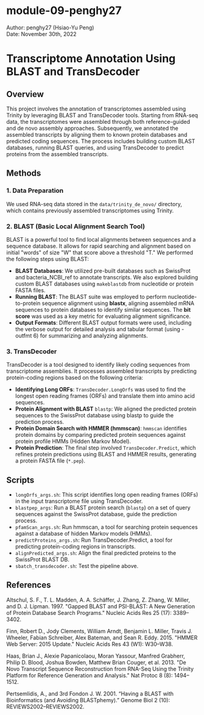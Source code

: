 # module-09-penghy27  
Author: penghy27 (Hsiao-Yu Peng)  
Date: November 30th, 2022  

# Transcriptome Annotation Using BLAST and TransDecoder

## Overview

This project involves the annotation of transcriptomes assembled using Trinity by leveraging BLAST and TransDecoder tools. Starting from RNA-seq data, the transcriptomes were assembled through both reference-guided and de novo assembly approaches. Subsequently, we annotated the assembled transcripts by aligning them to known protein databases and predicted coding sequences. The process includes building custom BLAST databases, running BLAST queries, and using TransDecoder to predict proteins from the assembled transcripts.

## Methods

### 1. Data Preparation
We used RNA-seq data stored in the `data/trinity_de_novo/` directory, which contains previously assembled transcriptomes using Trinity.

### 2. BLAST (Basic Local Alignment Search Tool)
BLAST is a powerful tool to find local alignments between sequences and a sequence database. It allows for rapid searching and alignment based on initial "words" of size "W" that score above a threshold "T." We performed the following steps using BLAST:

- **BLAST Databases**: We utilized pre-built databases such as SwissProt and bacteria_NCBI_ref to annotate transcripts. We also explored building custom BLAST databases using `makeblastdb` from nucleotide or protein FASTA files.
- **Running BLAST**: The BLAST suite was employed to perform nucleotide-to-protein sequence alignment using **blastx**, aligning assembled mRNA sequences to protein databases to identify similar sequences. The **bit score** was used as a key metric for evaluating alignment significance.
- **Output Formats**: Different BLAST output formats were used, including the verbose output for detailed analysis and tabular format (using -outfmt 6) for summarizing and analyzing alignments.

### 3. TransDecoder
TransDecoder is a tool designed to identify likely coding sequences from transcriptome assemblies. It processes assembled transcripts by predicting protein-coding regions based on the following criteria:

- **Identifying Long ORFs**: `TransDecoder.LongOrfs` was used to find the longest open reading frames (ORFs) and translate them into amino acid sequences.
- **Protein Alignment with BLAST** `blastp`: We aligned the predicted protein sequences to the SwissProt database using blastp to guide the prediction process.
- **Protein Domain Search with HMMER (hmmscan)**: `hmmscan` identifies protein domains by comparing predicted protein sequences against protein profile HMMs (Hidden Markov Model).
- **Protein Prediction**: The final step involved `TransDecoder.Predict`, which refines protein predictions using BLAST and HMMER results, generating a protein FASTA file (`*.pep`).

## Scripts
- `longOrfs_args.sh`: This script identifies long open reading frames (ORFs) in the input transcriptome file using TransDecoder.
- `blastpep_args`: Run a BLAST protein search (`blastp`) on a set of query sequences against the SwissProt database, guide the prediction process.
- `pfamScan_args.sh`:  Run hmmscan, a tool for searching protein sequences against a database of hidden Markov models (HMMs).
- `predictProteins_args.sh`: Run TransDecoder.Predict, a tool for predicting protein-coding regions in transcripts.
- `alignPredicted_args.sh`: Align the final predicted proteins to the SwissProt BLAST DB.
- `sbatch_transdecoder.sh`: Test the pipeline above.

## References
Altschul, S. F., T. L. Madden, A. A. Schäffer, J. Zhang, Z. Zhang, W. Miller, and D. J. Lipman. 1997. "Gapped BLAST and PSI-BLAST: A New Generation of Protein Database Search Programs." Nucleic Acids Res 25 (17): 3389–3402.

Finn, Robert D., Jody Clements, William Arndt, Benjamin L. Miller, Travis J. Wheeler, Fabian Schreiber, Alex Bateman, and Sean R. Eddy. 2015. "HMMER Web Server: 2015 Update." Nucleic Acids Res 43 (W1): W30–W38.

Haas, Brian J., Alexie Papanicolaou, Moran Yassour, Manfred Grabherr, Philip D. Blood, Joshua Bowden, Matthew Brian Couger, et al. 2013. "De Novo Transcript Sequence Reconstruction from RNA-Seq Using the Trinity Platform for Reference Generation and Analysis." Nat Protoc 8 (8): 1494–1512.

Pertsemlidis, A., and 3rd Fondon J. W. 2001. “Having a BLAST with Bioinformatics (and Avoiding BLASTphemy).” Genome Biol 2 (10): REVIEWS2002–REVIEWS2002.

